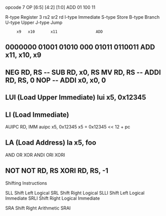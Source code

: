 opcode 7
OP  [6:5] [4:2] [1:0]
ADD 01    100   11

R-type Register 3   rs2 sr2 rd
I-type Immediate
S-type Store
B-type Branch
U-type Upper
J-type Jump

         x9   x10       x11                 ADD
0000000 01001 01010 000 01011   0110011
ADD x11, x10, x9
---------------
NEG RD, RS    -- SUB RD, x0, RS
MV  RD, RS    -- ADDI RD, RS, 0
NOP           -- ADDI x0, x0, 0
------------
LUI (Load Upper Immediate) 
lui x5, 0x12345
------------
LI (Load Immediate)
-----------
AUIPC RD, IMM
auipc x5, 0x12345   x5 = 0x12345 << 12 + pc

LA (Load Address)
la x5, foo
----------
AND 
OR
XOR
ANDI
ORI
XORI

NOT   NOT RD, RS      XORI RD, RS, -1
-----------
Shifting Instructions

SLL   Shift Left Logical
SRL   Shift Right Logical
SLLI  Shift Left Logical Immediate
SRLI  Shift Right Logical Immediate

SRA   Shift Right Arithmetic
SRAI